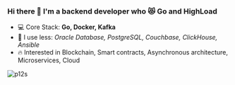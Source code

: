 ### Hi there 👋 I'm a backend developer who 😻 Go and HighLoad

- 💻 Core Stack: **Go, Docker, Kafka**
- 🛴 I use less: *Oracle Database, PostgreSQL, Couchbase, ClickHouse, Ansible*
- 🔥 Interested in Blockchain, Smart contracts, Asynchronous architecture, Microservices, Cloud
<!--
- 🖋 My **[CV](https://hh.ru/resume/cc3489f0ff07751efe0039ed1f644367567676)**
- 📫 How to reach me: **working-tam@yandex.com**
-->
  
<p><img align="left" src="https://github-readme-stats.vercel.app/api?username=p12s&show_icons=true&hide_title=true&theme=graywhite" alt="p12s" /></p>
